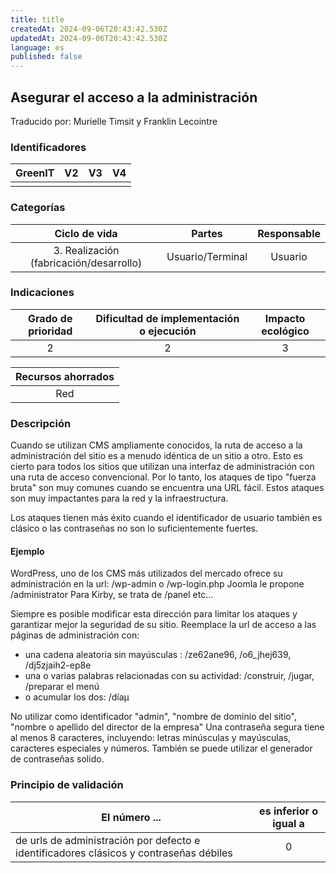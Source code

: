 ```yaml
---
title: title
createdAt: 2024-09-06T20:43:42.530Z
updatedAt: 2024-09-06T20:43:42.530Z
language: es
published: false
---
```

## Asegurar el acceso a la administración
Traducido por: Murielle Timsit y Franklin Lecointre

### Identificadores

| GreenIT |  V2  |  V3  |  V4  |
|:-------:|:----:|:----:|:----:|
|      |   |   |      |

### Categorías

| Ciclo de vida | Partes | Responsable |
|:---------:|:----:|:----:|
| 3. Realización (fabricación/desarrollo) | Usuario/Terminal | Usuario |

### Indicaciones

| Grado de prioridad   | Dificultad de implementación o ejecución | Impacto ecológico   |
|:-------------------:|:-------------------------:|:---------------------:|
| 2 | 2 | 3 |

| Recursos ahorrados |
|:----------------------------------------------------------:|
|  Red   |

### Descripción

Cuando se utilizan CMS ampliamente conocidos, la ruta de acceso a la administración del sitio es a menudo idéntica de un sitio a otro.
Esto es cierto para todos los sitios que utilizan una interfaz de administración con una ruta de acceso convencional.
Por lo tanto, los ataques de tipo "fuerza bruta" son muy comunes cuando se encuentra una URL fácil.
Estos ataques son muy impactantes para la red y la infraestructura.

Los ataques tienen más éxito cuando el identificador de usuario también es clásico o las contraseñas no son lo suficientemente fuertes.

#### Ejemplo
WordPress, uno de los CMS más utilizados del mercado ofrece su administración en la url: /wp-admin o /wp-login.php
Joomla le propone /administrator
Para Kirby, se trata de /panel
etc...

Siempre es posible modificar esta dirección para limitar los ataques y garantizar mejor la seguridad de su sitio.
Reemplace la url de acceso a las páginas de administración con:
- una cadena aleatoria sin mayúsculas  : /ze62ane96,  /o6_jhej639, /dj5zjaih2-ep8e
- una o varias palabras relacionadas con su actividad: /construir,  /jugar, /preparar el menú
- o acumular los dos: /díaμ

No utilizar como identificador "admin", "nombre de dominio del sitio", "nombre o apellido del director de la empresa"
Una contraseña segura tiene al menos 8 caracteres, incluyendo: letras minúsculas y mayúsculas, caracteres especiales y números.
También se puede utilizar el generador de contraseñas solido.

### Principio de validación

| El número ... | es inferior o igual a |
| ------------- | :---------------------: |
| de urls de administración por defecto e identificadores clásicos y contraseñas débiles  | 0 |
